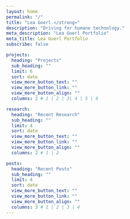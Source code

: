 ```yaml
---
layout: home
permalink: "/"
title: "Lea Goerl.</strong>"
description: "Driving for humane technology."
meta_description: "Lea Goerl Portfolio"
meta_title: Lea Goerl Portfolio
subscribe: false

projects:
  heading: "Projects"
  sub_heading: ""
  limit: 6
  sort: date
  view_more_button_text: ""
  view_more_button_link: ""
  view_more_button_align: ""
  columns: 2 # 1 | 2 | 3| 4 | 5 | 6 

research:
  heading: "Recent Research"
  sub_heading: ""
  limit: 4
  sort: date
  view_more_button_text: ""
  view_more_button_link: ""
  view_more_button_align: ""
  columns: 2 # 1 | 2 

posts:
  heading: "Recent Posts"
  sub_heading: ""
  limit: 4
  sort: date
  view_more_button_text: ""
  view_more_button_link: ""
  view_more_button_align: ""
  columns: 3 # 1 | 2 | 3 | 4
---
```

